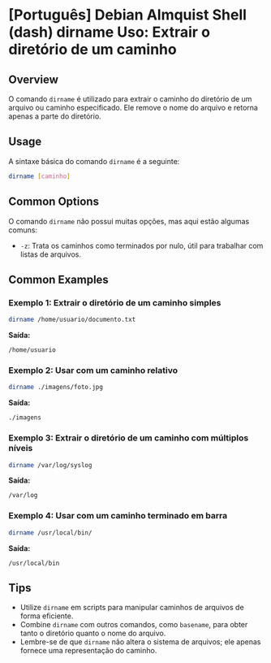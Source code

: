 # [Português] Debian Almquist Shell (dash) dirname Uso: Extrair o diretório de um caminho

## Overview
O comando `dirname` é utilizado para extrair o caminho do diretório de um arquivo ou caminho especificado. Ele remove o nome do arquivo e retorna apenas a parte do diretório.

## Usage
A sintaxe básica do comando `dirname` é a seguinte:

```bash
dirname [caminho]
```

## Common Options
O comando `dirname` não possui muitas opções, mas aqui estão algumas comuns:

- `-z`: Trata os caminhos como terminados por nulo, útil para trabalhar com listas de arquivos.

## Common Examples

### Exemplo 1: Extrair o diretório de um caminho simples
```bash
dirname /home/usuario/documento.txt
```
**Saída:**
```
/home/usuario
```

### Exemplo 2: Usar com um caminho relativo
```bash
dirname ./imagens/foto.jpg
```
**Saída:**
```
./imagens
```

### Exemplo 3: Extrair o diretório de um caminho com múltiplos níveis
```bash
dirname /var/log/syslog
```
**Saída:**
```
/var/log
```

### Exemplo 4: Usar com um caminho terminado em barra
```bash
dirname /usr/local/bin/
```
**Saída:**
```
/usr/local/bin
```

## Tips
- Utilize `dirname` em scripts para manipular caminhos de arquivos de forma eficiente.
- Combine `dirname` com outros comandos, como `basename`, para obter tanto o diretório quanto o nome do arquivo.
- Lembre-se de que `dirname` não altera o sistema de arquivos; ele apenas fornece uma representação do caminho.